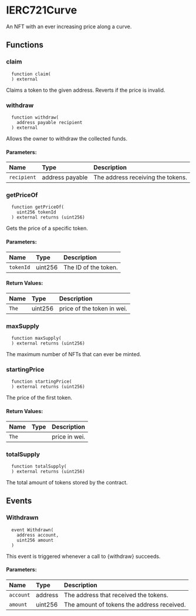 # IERC721Curve

An NFT with an ever increasing price along a curve.



## Functions
### claim
```solidity
  function claim(
  ) external
```
Claims a token to the given address. Reverts if the price is invalid.



### withdraw
```solidity
  function withdraw(
    address payable recipient
  ) external
```
Allows the owner to withdraw the collected funds.


#### Parameters:
| Name | Type | Description                                                          |
| :--- | :--- | :------------------------------------------------------------------- |
|`recipient` | address payable | The address receiving the tokens.

### getPriceOf
```solidity
  function getPriceOf(
    uint256 tokenId
  ) external returns (uint256)
```
Gets the price of a specific token.


#### Parameters:
| Name | Type | Description                                                          |
| :--- | :--- | :------------------------------------------------------------------- |
|`tokenId` | uint256 | The ID of the token.

#### Return Values:
| Name                           | Type          | Description                                                                  |
| :----------------------------- | :------------ | :--------------------------------------------------------------------------- |
|`The`| uint256 | price of the token in wei.
### maxSupply
```solidity
  function maxSupply(
  ) external returns (uint256)
```
The maximum number of NFTs that can ever be minted.



### startingPrice
```solidity
  function startingPrice(
  ) external returns (uint256)
```
The price of the first token.



#### Return Values:
| Name                           | Type          | Description                                                                  |
| :----------------------------- | :------------ | :--------------------------------------------------------------------------- |
|`The`|  | price in wei.
### totalSupply
```solidity
  function totalSupply(
  ) external returns (uint256)
```
The total amount of tokens stored by the contract.




## Events
### Withdrawn
```solidity
  event Withdrawn(
    address account,
    uint256 amount
  )
```
This event is triggered whenever a call to {withdraw} succeeds.


#### Parameters:
| Name                           | Type          | Description                                    |
| :----------------------------- | :------------ | :--------------------------------------------- |
|`account`| address | The address that received the tokens.
|`amount`| uint256 | The amount of tokens the address received.




